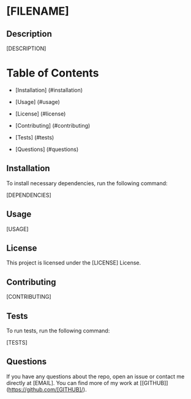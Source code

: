 # [FILENAME]

## Description

[DESCRIPTION]

# Table of Contents

* [Installation] (#installation)

* [Usage] (#usage)

* [License] (#license)

* [Contributing] (#contributing)

* [Tests] (#tests)

* [Questions] (#questions)

## Installation

To install necessary dependencies, run the following command:

[DEPENDENCIES]

## Usage

[USAGE]

## License

This project is licensed under the [LICENSE] License.

## Contributing

[CONTRIBUTING]

## Tests

To run tests, run the following command:

[TESTS]

## Questions

If you have any questions about the repo, open an issue or contact me directly at [EMAIL].  You can find more of my work at [[GITHUB]] (https://github.com/[GITHUB]/).